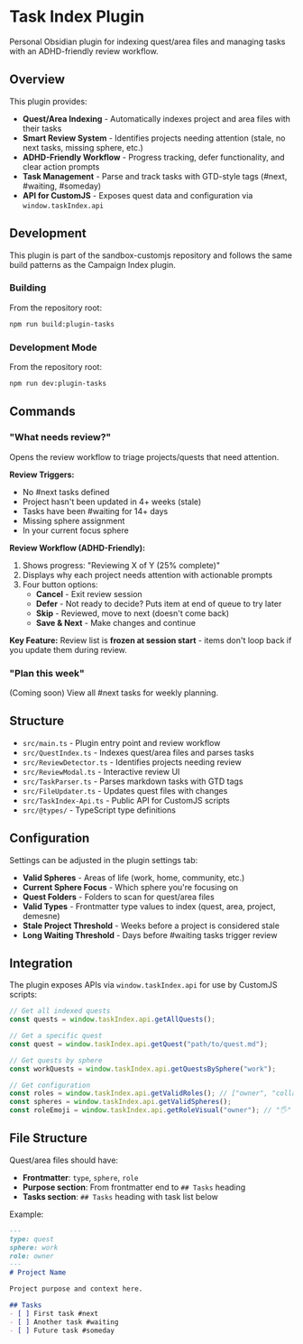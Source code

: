 # Task Index Plugin

Personal Obsidian plugin for indexing quest/area files and managing tasks with an ADHD-friendly review workflow.

## Overview

This plugin provides:
- **Quest/Area Indexing** - Automatically indexes project and area files with their tasks
- **Smart Review System** - Identifies projects needing attention (stale, no next tasks, missing sphere, etc.)
- **ADHD-Friendly Workflow** - Progress tracking, defer functionality, and clear action prompts
- **Task Management** - Parse and track tasks with GTD-style tags (#next, #waiting, #someday)
- **API for CustomJS** - Exposes quest data and configuration via `window.taskIndex.api`

## Development

This plugin is part of the sandbox-customjs repository and follows the same build patterns as the Campaign Index plugin.

### Building

From the repository root:
```bash
npm run build:plugin-tasks
```

### Development Mode

From the repository root:
```bash
npm run dev:plugin-tasks
```

## Commands

### "What needs review?"
Opens the review workflow to triage projects/quests that need attention.

**Review Triggers:**
- No #next tasks defined
- Project hasn't been updated in 4+ weeks (stale)
- Tasks have been #waiting for 14+ days
- Missing sphere assignment
- In your current focus sphere

**Review Workflow (ADHD-Friendly):**
1. Shows progress: "Reviewing X of Y (25% complete)"
2. Displays why each project needs attention with actionable prompts
3. Four button options:
   - **Cancel** - Exit review session
   - **Defer** - Not ready to decide? Puts item at end of queue to try later
   - **Skip** - Reviewed, move to next (doesn't come back)
   - **Save & Next** - Make changes and continue

**Key Feature:** Review list is **frozen at session start** - items don't loop back if you update them during review.

### "Plan this week"
(Coming soon) View all #next tasks for weekly planning.

## Structure

- `src/main.ts` - Plugin entry point and review workflow
- `src/QuestIndex.ts` - Indexes quest/area files and parses tasks
- `src/ReviewDetector.ts` - Identifies projects needing review
- `src/ReviewModal.ts` - Interactive review UI
- `src/TaskParser.ts` - Parses markdown tasks with GTD tags
- `src/FileUpdater.ts` - Updates quest files with changes
- `src/TaskIndex-Api.ts` - Public API for CustomJS scripts
- `src/@types/` - TypeScript type definitions

## Configuration

Settings can be adjusted in the plugin settings tab:

- **Valid Spheres** - Areas of life (work, home, community, etc.)
- **Current Sphere Focus** - Which sphere you're focusing on
- **Quest Folders** - Folders to scan for quest/area files
- **Valid Types** - Frontmatter type values to index (quest, area, project, demesne)
- **Stale Project Threshold** - Weeks before a project is considered stale
- **Long Waiting Threshold** - Days before #waiting tasks trigger review

## Integration

The plugin exposes APIs via `window.taskIndex.api` for use by CustomJS scripts:

```typescript
// Get all indexed quests
const quests = window.taskIndex.api.getAllQuests();

// Get a specific quest
const quest = window.taskIndex.api.getQuest("path/to/quest.md");

// Get quests by sphere
const workQuests = window.taskIndex.api.getQuestsBySphere("work");

// Get configuration
const roles = window.taskIndex.api.getValidRoles(); // ["owner", "collaborator", "observer"]
const spheres = window.taskIndex.api.getValidSpheres();
const roleEmoji = window.taskIndex.api.getRoleVisual("owner"); // "🖐"
```

## File Structure

Quest/area files should have:
- **Frontmatter**: `type`, `sphere`, `role`
- **Purpose section**: From frontmatter end to `## Tasks` heading
- **Tasks section**: `## Tasks` heading with task list below

Example:
```markdown
---
type: quest
sphere: work
role: owner
---
# Project Name

Project purpose and context here.

## Tasks
- [ ] First task #next
- [ ] Another task #waiting
- [ ] Future task #someday
```
